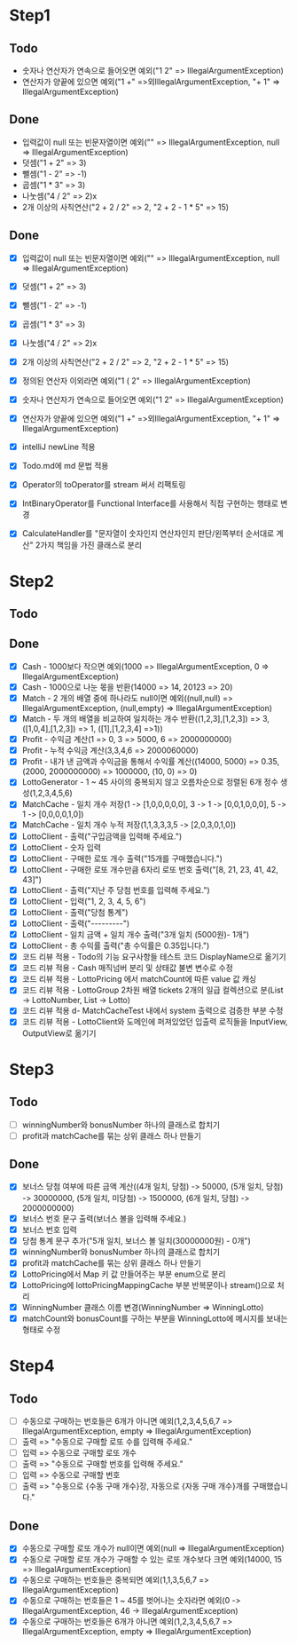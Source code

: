 # Step1

## Todo
- 숫자나 연산자가 연속으로 들어오면 예외("1 2" => IllegalArgumentException)
- 연산자가 양끝에 있으면 예외("1 +" =>외IllegalArgumentException, "+ 1" => IllegalArgumentException)

## Done
- 입력값이 null 또는 빈문자열이면 예외("" => IllegalArgumentException, null => IllegalArgumentException)
- 덧셈("1 + 2" => 3)
- 뺄셈("1 - 2" => -1)
- 곱셈("1 * 3" => 3)
- 나눗셈("4 / 2" => 2)x
- 2개 이상의 사칙연산("2 + 2 / 2" => 2, "2 + 2 - 1 * 5" => 15)

## Done
- [x] 입력값이 null 또는 빈문자열이면 예외("" => IllegalArgumentException, null => IllegalArgumentException)
- [x] 덧셈("1 + 2" => 3)
- [x] 뺄셈("1 - 2" => -1)
- [x] 곱셈("1 * 3" => 3)
- [x] 나눗셈("4 / 2" => 2)x
- [x] 2개 이상의 사칙연산("2 + 2 / 2" => 2, "2 + 2 - 1 * 5" => 15)
- [x] 정의된 연산자 이외라면 예외("1 ( 2" => IllegalArgumentException)
- [x] 숫자나 연산자가 연속으로 들어오면 예외("1 2" => IllegalArgumentException)
- [x] 연산자가 양끝에 있으면 예외("1 +" =>외IllegalArgumentException, "+ 1" => IllegalArgumentException)
- [x] intelliJ newLine 적용
- [x] Todo.md에 md 문법 적용
- [x] Operator의 toOperator를 stream 써서 리팩토링
- [x] IntBinaryOperator를 Functional Interface를 사용해서 직접 구현하는 행태로 변경
- [x] CalculateHandler를 "문자열이 숫자인지 연산자인지 판단/왼쪽부터 순서대로 계산" 2가지 책임을 가진 클래스로 분리


# Step2

## Todo

## Done
- [X] Cash - 1000보다 작으면 예외(1000 => IllegalArgumentException, 0 => IllegalArgumentException)
- [X] Cash - 1000으로 나눈 몫을 반환(14000 => 14, 20123 => 20)
- [X] Match - 2 개의 배열 중에 하나라도 null이면 예외((null,null) => IllegalArgumentException, (null,empty) => IllegalArgumentException)
- [X] Match - 두 개의 배열을 비교하여 일치하는 개수 반환((1,2,3],[1,2,3]) => 3, ([1,0,4],[1,2,3]) => 1, ([1],[1,2,3,4] =>1))
- [X] Profit - 수익금 계산(1 => 0, 3 => 5000, 6 => 2000000000)
- [X] Profit - 누적 수익금 계산(3,3,4,6 => 2000060000)
- [X] Profit - 내가 낸 금액과 수익금을 통해서 수익률 계산((14000, 5000) => 0.35, (2000, 2000000000) => 1000000, (10, 0) => 0)
- [X] LottoGenerator - 1 ~ 45 사이의 중복되지 않고 오름차순으로 정렬된 6개 정수 생성(1,2,3,4,5,6)
- [X] MatchCache - 일치 개수 저장(1 -> [1,0,0,0,0,0], 3 -> 1 -> [0,0,1,0,0,0], 5 -> 1 -> [0,0,0,0,1,0])
- [X] MatchCache - 일치 개수 누적 저장(1,1,3,3,3,5 -> [2,0,3,0,1,0])
- [X] LottoClient - 출력("구입금액을 입력해 주세요.")
- [X] LottoClient - 숫자 입력
- [X] LottoClient - 구매한 로또 개수 출력("15개를 구매했습니다.")
- [X] LottoClient - 구매한 로또 개수만큼 6자리 로또 번호 출력("[8, 21, 23, 41, 42, 43]")
- [X] LottoClient - 출력("지난 주 당첨 번호를 입력해 주세요.")
- [X] LottoClient - 입력("1, 2, 3, 4, 5, 6")
- [X] LottoClient - 출력("당첨 통계")
- [X] LottoClient - 출력("---------")
- [X] LottoClient - 일치 금액 + 일치 개수 출력("3개 일치 (5000원)- 1개")
- [X] LottoClient - 총 수익률 출력("총 수익률은 0.35입니다.")
- [X] 코드 리뷰 적용 - Todo의 기능 요구사항들 테스트 코드 DisplayName으로 옮기기
- [X] 코드 리뷰 적용 - Cash 매직넘버 분리 및 상태값 불변 변수로 수정
- [X] 코드 리뷰 적용 - LottoPricing 에서 matchCount에 따른 value 값 캐싱
- [X] 코드 리뷰 적용 - LottoGroup 2차원 배열 tickets 2개의 일급 컬렉션으로 분(List<Integer> -> LottoNumber, List<LottoNumber> -> Lotto) 
- [X] 코드 리뷰 적용 d- MatchCacheTest 내에서 system 출력으로 검증한 부분 수정
- [X] 코드 리뷰 적용 - LottoClient와 도메인에 퍼져있었던 입출력 로직들을 InputView, OutputView로 옮기기

# Step3

## Todo
- [ ] winningNumber와 bonusNumber 하나의 클래스로 합치기
- [ ] profit과 matchCache를 묶는 상위 클래스 하나 만들기

## Done
- [X] 보너스 당첨 여부에 따른 금액 계산((4개 일치, 당첨) -> 50000, (5개 일치, 당첨) -> 30000000, (5개 일치, 미당첨) -> 1500000, (6개 일치, 당첨) -> 2000000000)
- [X] 보너스 번호 문구 출력(보너스 볼을 입력해 주세요.)
- [X] 보너스 번호 입력
- [X] 당첨 통계 문구 추가("5개 일치, 보너스 볼 일치(30000000원) - 0개")
- [X] winningNumber와 bonusNumber 하나의 클래스로 합치기
- [X] profit과 matchCache를 묶는 상위 클래스 하나 만들기
- [X] LottoPricing에서 Map 키 값 만들어주는 부분 enum으로 분리
- [X] LottoPricing에 lottoPricingMappingCache 부분 반복문이나 stream()으로 처리
- [X] WinningNumber 클래스 이름 변경(WinningNumber => WinningLotto)
- [X] matchCount와 bonusCount를 구하는 부분을 WinningLotto에 메시지를 보내는 형태로 수정

# Step4

## Todo
- [ ] 수동으로 구매하는 번호들은 6개가 아니면 예외(1,2,3,4,5,6,7 => IllegalArgumentException, empty => IllegalArgumentException)
- [ ] 출력 => "수동으로 구매할 로또 수를 입력해 주세요."
- [ ] 입력 => 수동으로 구매할 로또 개수 
- [ ] 출력 => "수동으로 구매할 번호를 입력해 주세요."
- [ ] 입력 => 수동으로 구매할 번호
- [ ] 출력 => "수동으로 {수동 구매 개수}장, 자동으로 {자동 구매 개수}개를 구매했습니다."

## Done
- [X] 수동으로 구매할 로또 개수가 null이면 예외(null => IllegalArgumentException)
- [X] 수동으로 구매할 로또 개수가 구매할 수 있는 로또 개수보다 크면 예외(14000, 15 => IllegalArgumentException)
- [X] 수동으로 구매하는 번호들은 중복되면 예외(1,1,3,5,6,7 => IllegalArgumentException)
- [X] 수동으로 구매하는 번호들은 1 ~ 45를 벗어나는 숫자라면 예외(0 -> IllegalArgumentException, 46 -> IllegalArgumentException)
- [X] 수동으로 구매하는 번호들은 6개가 아니면 예외(1,2,3,4,5,6,7 => IllegalArgumentException, empty => IllegalArgumentException)
